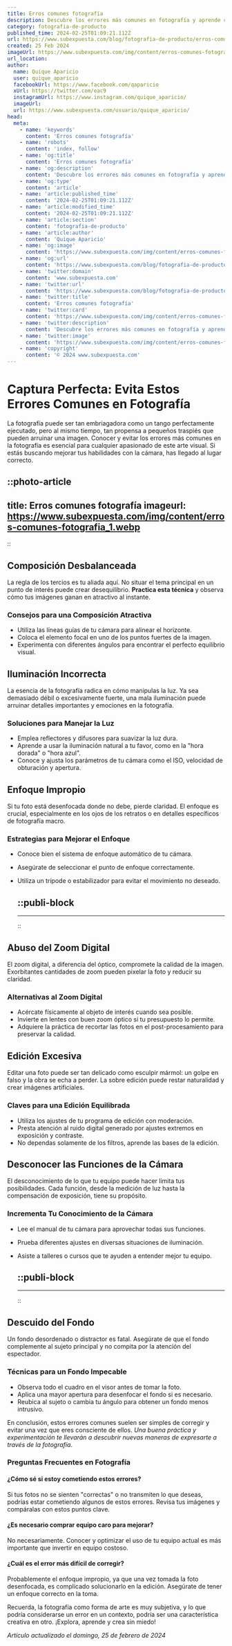 ```yaml
---
title: Erros comunes fotografía
description: Descubre los errores más comunes en fotografía y aprende cómo evitarlos para capturar imágenes impresionantes y memorables. ¡Mejora tus fotos hoy!
category: fotografia-de-producto
published_time: 2024-02-25T01:09:21.112Z
url: https://www.subexpuesta.com/blog/fotografia-de-producto/erros-comunes-fotografia
created: 25 Feb 2024
imageUrl: https://www.subexpuesta.com/img/content/erros-comunes-fotografia_1.webp
url_location:
author:
  name: Quique Aparicio
  user: quique_aparicio
  facebookUrl: https://www.facebook.com/qaparicio
  xUrl: https://twitter.com/eac9
  instagramUrl: https://www.instagram.com/quique_aparicio/
  imageUrl: 
  url: https://www.subexpuesta.com/usuario/quique_aparicio/
head:
  meta:
    - name: 'keywords'
      content: 'Erros comunes fotografía'
    - name: 'robots'
      content: 'index, follow'
    - name: 'og:title'
      content: 'Erros comunes fotografía'
    - name: 'og:description'
      content: 'Descubre los errores más comunes en fotografía y aprende cómo evitarlos para capturar imágenes impresionantes y memorables. ¡Mejora tus fotos hoy!'
    - name: 'og:type'
      content: 'article'
    - name: 'article:published_time'
      content: '2024-02-25T01:09:21.112Z'
    - name: 'article:modified_time'
      content: '2024-02-25T01:09:21.112Z'
    - name: 'article:section'
      content: 'fotografia-de-producto'
    - name: 'article:author'
      content: 'Quique Aparicio'
    - name: 'og:image'
      content: 'https://www.subexpuesta.com/img/content/erros-comunes-fotografia_1.webp'
    - name: 'og:url'
      content: 'https://www.subexpuesta.com/blog/fotografia-de-producto/erros-comunes-fotografia'
    - name: 'twitter:domain'
      content: 'www.subexpuesta.com'
    - name: 'twitter:url'
      content: 'https://www.subexpuesta.com/blog/fotografia-de-producto/erros-comunes-fotografia'
    - name: 'twitter:title'
      content: 'Erros comunes fotografía'
    - name: 'twitter:card'
      content: 'https://www.subexpuesta.com/img/content/erros-comunes-fotografia_1.webp'
    - name: 'twitter:description'
      content: 'Descubre los errores más comunes en fotografía y aprende cómo evitarlos para capturar imágenes impresionantes y memorables. ¡Mejora tus fotos hoy!'
    - name: 'twitter:image'
      content: 'https://www.subexpuesta.com/img/content/erros-comunes-fotografia_1.webp'
    - name: 'copyright'
      content: '© 2024 www.subexpuesta.com'
---
```

# Captura Perfecta: Evita Estos Errores Comunes en Fotografía

La fotografía puede ser tan embriagadora como un tango perfectamente ejecutado, pero al mismo tiempo, tan propensa a pequeños traspiés que pueden arruinar una imagen. Conocer y evitar los errores más comunes en la fotografía es esencial para cualquier apasionado de este arte visual. Si estás buscando mejorar tus habilidades con la cámara, has llegado al lugar correcto.


::photo-article
---
title: Erros comunes fotografía
imageurl: https://www.subexpuesta.com/img/content/erros-comunes-fotografia_1.webp
---
::



## Composición Desbalanceada
La regla de los tercios es tu aliada aquí. No situar el tema principal en un punto de interés puede crear desequilibrio. **Practica esta técnica** y observa cómo tus imágenes ganan en atractivo al instante.

### Consejos para una Composición Atractiva
- Utiliza las líneas guías de tu cámara para alinear el horizonte.
- Coloca el elemento focal en uno de los puntos fuertes de la imagen.
- Experimenta con diferentes ángulos para encontrar el perfecto equilibrio visual.

## Iluminación Incorrecta
La esencia de la fotografía radica en cómo manipulas la luz. Ya sea demasiado débil o excesivamente fuerte, una mala iluminación puede arruinar detalles importantes y emociones en la fotografía.

### Soluciones para Manejar la Luz
- Emplea reflectores y difusores para suavizar la luz dura.
- Aprende a usar la iluminación natural a tu favor, como en la "hora dorada" o "hora azul".
- Conoce y ajusta los parámetros de tu cámara como el ISO, velocidad de obturación y apertura.

## Enfoque Impropio
Si tu foto está desenfocada donde no debe, pierde claridad. El enfoque es crucial, especialmente en los ojos de los retratos o en detalles específicos de fotografía macro.

### Estrategias para Mejorar el Enfoque
- Conoce bien el sistema de enfoque automático de tu cámara.
- Asegúrate de seleccionar el punto de enfoque correctamente.
- Utiliza un trípode o estabilizador para evitar el movimiento no deseado.


  ::publi-block
  ---
  ---
  ::
  
  

## Abuso del Zoom Digital
El zoom digital, a diferencia del óptico, compromete la calidad de la imagen. Exorbitantes cantidades de zoom pueden pixelar la foto y reducir su claridad.

### Alternativas al Zoom Digital
- Acércate físicamente al objeto de interés cuando sea posible.
- Invierte en lentes con buen zoom óptico si tu presupuesto lo permite.
- Adquiere la práctica de recortar las fotos en el post-procesamiento para preservar la calidad.

## Edición Excesiva
Editar una foto puede ser tan delicado como esculpir mármol: un golpe en falso y la obra se echa a perder. La sobre edición puede restar naturalidad y crear imágenes artificiales.

### Claves para una Edición Equilibrada
- Utiliza los ajustes de tu programa de edición con moderación.
- Presta atención al ruido digital generado por ajustes extremos en exposición y contraste.
- No dependas solamente de los filtros, aprende las bases de la edición.

## Desconocer las Funciones de la Cámara
El desconocimiento de lo que tu equipo puede hacer limita tus posibilidades. Cada función, desde la medición de luz hasta la compensación de exposición, tiene su propósito.

### Incrementa Tu Conocimiento de la Cámara
- Lee el manual de tu cámara para aprovechar todas sus funciones.
- Prueba diferentes ajustes en diversas situaciones de iluminación.
- Asiste a talleres o cursos que te ayuden a entender mejor tu equipo.


  ::publi-block
  ---
  ---
  ::
  
  

## Descuido del Fondo
Un fondo desordenado o distractor es fatal. Asegúrate de que el fondo complemente al sujeto principal y no compita por la atención del espectador.

### Técnicas para un Fondo Impecable
- Observa todo el cuadro en el visor antes de tomar la foto.
- Aplica una mayor apertura para desenfocar el fondo si es necesario.
- Reubica al sujeto o cambia tu ángulo para obtener un fondo menos intrusivo.

En conclusión, estos errores comunes suelen ser simples de corregir y evitar una vez que eres consciente de ellos. *Una buena práctica y experimentación te llevarán a descubrir nuevas maneras de expresarte a través de la fotografía*. 

### Preguntas Frecuentes en Fotografía

#### ¿Cómo sé si estoy cometiendo estos errores?
Si tus fotos no se sienten "correctas" o no transmiten lo que deseas, podrías estar cometiendo algunos de estos errores. Revisa tus imágenes y compáralas con estos puntos clave.

#### ¿Es necesario comprar equipo caro para mejorar?
No necesariamente. Conocer y optimizar el uso de tu equipo actual es más importante que invertir en equipo costoso.

#### ¿Cuál es el error más difícil de corregir?
Probablemente el enfoque impropio, ya que una vez tomada la foto desenfocada, es complicado solucionarlo en la edición. Asegúrate de tener un enfoque correcto en la toma.

Recuerda, la fotografía como forma de arte es muy subjetiva, y lo que podría considerarse un error en un contexto, podría ser una característica creativa en otro. ¡Explora, aprende y crea sin miedo!

_Artículo actualizado el domingo, 25 de febrero de 2024_